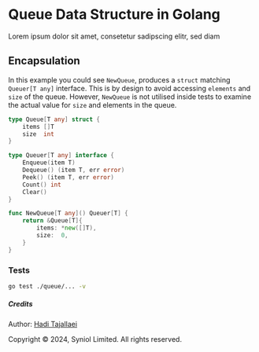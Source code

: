 # Queue Data Structure in Golang
Lorem ipsum dolor sit amet, consetetur sadipscing elitr, sed diam


## Encapsulation
In this example you could see `NewQueue`, produces a `struct` matching `Queuer[T any]` interface.
This is by design to avoid accessing `elements` and `size` of the queue. However, `NewQueue` is not 
utilised inside tests to examine the actual value for `size` and elements in the queue.

```go
type Queue[T any] struct {
    items []T
    size  int
}

type Queuer[T any] interface {
    Enqueue(item T)
    Dequeue() (item T, err error)
    Peek() (item T, err error)
    Count() int
    Clear()
}

func NewQueue[T any]() Queuer[T] {
    return &Queue[T]{
        items: *new([]T),
        size:  0,
    }
}
```


### Tests

```bash
go test ./queue/... -v
```


##### Credits
Author: [Hadi Tajallaei](mailto:hadi@syniol.com)

Copyright &copy; 2024, Syniol Limited. All rights reserved.
